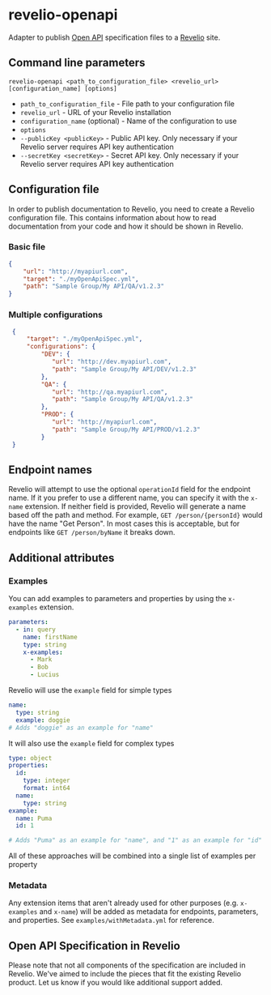 # revelio-openapi
Adapter to publish [Open API](https://openapis.org) specification files to a [Revelio](https://www.getrevelio.com) site.

## Command line parameters

`revelio-openapi <path_to_configuration_file> <revelio_url> [configuration_name] [options]`

- `path_to_configuration_file` - File path to your configuration file
- `revelio_url` - URL of your Revelio installation
- `configuration_name` (optional) - Name of the configuration to use
- `options`
 - `--publicKey <publicKey>` - Public API key. Only necessary if your Revelio server requires API key authentication
 - `--secretKey <secretKey>` - Secret API key. Only necessary if your Revelio server requires API key authentication

## Configuration file

In order to publish documentation to Revelio, you need to create a Revelio configuration file.
This contains information about how to read documentation from your code and 
how it should be shown in Revelio.


### Basic file
 ```json
 {
     "url": "http://myapiurl.com",
     "target": "./myOpenApiSpec.yml",
     "path": "Sample Group/My API/QA/v1.2.3"
 }
 ```

### Multiple configurations
```json
 {
     "target": "./myOpenApiSpec.yml",
     "configurations": {
         "DEV": {
            "url": "http://dev.myapiurl.com",
            "path": "Sample Group/My API/DEV/v1.2.3"
         },
         "QA": {
            "url": "http://qa.myapiurl.com",
            "path": "Sample Group/My API/QA/v1.2.3"
         },
         "PROD": {
            "url": "http://myapiurl.com",
            "path": "Sample Group/My API/PROD/v1.2.3"
         }
 }
```

## Endpoint names

Revelio will attempt to use the optional `operationId` field for the endpoint name. If it you prefer to use a different 
name, you can specify it with the `x-name` extension. If neither field is provided, Revelio will 
generate a name based off the path and method. For example, `GET /person/{personId}` 
would have the name "Get Person". In most cases this is acceptable, but for endpoints like `GET /person/byName`
it breaks down.

## Additional attributes


### Examples
You can add examples to parameters and properties by using the `x-examples` extension.

```yaml
parameters:
  - in: query
    name: firstName
    type: string
    x-examples: 
      - Mark
      - Bob
      - Lucius
```

Revelio will use the `example` field for simple types
```yaml
name:
  type: string
  example: doggie
# Adds "doggie" as an example for "name"
```

It will also use the `example` field for complex types
```yaml
type: object
properties:
  id:
    type: integer
    format: int64
  name:
    type: string
example:
  name: Puma
  id: 1

# Adds "Puma" as an example for "name", and "1" as an example for "id"
```

All of these approaches will be combined into a single list of examples per property

### Metadata
Any extension items that aren't already used for other purposes (e.g. `x-examples` and `x-name`)
will be added as metadata for endpoints, parameters, and properties. See `examples/withMetadata.yml`
for reference.

## Open API Specification in Revelio
Please note that not all components of the specification are included in Revelio. We've aimed to include
the pieces that fit the existing Revelio product. Let us know if you would like additional support added. 